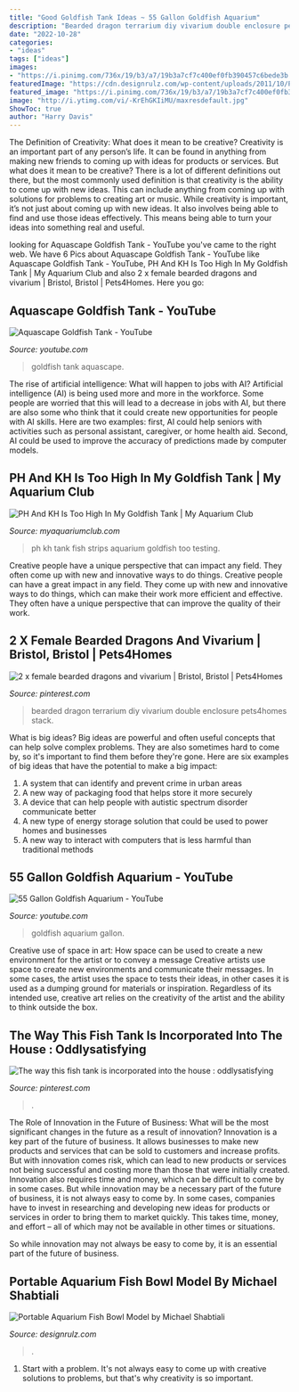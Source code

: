 ```yaml
---
title: "Good Goldfish Tank Ideas ~ 55 Gallon Goldfish Aquarium"
description: "Bearded dragon terrarium diy vivarium double enclosure pets4homes stack"
date: "2022-10-28"
categories:
- "ideas"
tags: ["ideas"]
images:
- "https://i.pinimg.com/736x/19/b3/a7/19b3a7cf7c400ef0fb390457c6bede3b.jpg"
featuredImage: "https://cdn.designrulz.com/wp-content/uploads/2011/10/Portable-Fishbowl-3223.jpg"
featured_image: "https://i.pinimg.com/736x/19/b3/a7/19b3a7cf7c400ef0fb390457c6bede3b.jpg"
image: "http://i.ytimg.com/vi/-KrEhGKIiMU/maxresdefault.jpg"
ShowToc: true
author: "Harry Davis"
---
```



The Definition of Creativity: What does it mean to be creative?
Creativity is an important part of any person’s life. It can be found in anything from making new friends to coming up with ideas for products or services. But what does it mean to be creative? There is a lot of different definitions out there, but the most commonly used definition is that creativity is the ability to come up with new ideas. This can include anything from coming up with solutions for problems to creating art or music. While creativity is important, it’s not just about coming up with new ideas. It also involves being able to find and use those ideas effectively. This means being able to turn your ideas into something real and useful.

	

		
looking for Aquascape Goldfish Tank - YouTube you've came to the right web. We have 6 Pics about Aquascape Goldfish Tank - YouTube like Aquascape Goldfish Tank - YouTube, PH And KH Is Too High In My Goldfish Tank | My Aquarium Club and also 2 x female bearded dragons and vivarium | Bristol, Bristol | Pets4Homes. Here you go:
		
    
## Aquascape Goldfish Tank - YouTube

<img loading=lazy src="http://i.ytimg.com/vi/-KrEhGKIiMU/maxresdefault.jpg" onerror="this.onerror=null;this.src='https://tse3.mm.bing.net/th?id=OIP.G0edOa7Giav6H7pJXRZ18AHaEK&amp;pid=15.1';" alt="Aquascape Goldfish Tank - YouTube">

_Source: youtube.com_

>goldfish tank aquascape. 

	

The rise of artificial intelligence: What will happen to jobs with AI?
Artificial intelligence (AI) is being used more and more in the workforce. Some people are worried that this will lead to a decrease in jobs with AI, but there are also some who think that it could create new opportunities for people with AI skills. Here are two examples: first, AI could help seniors with activities such as personal assistant, caregiver, or home health aid. Second, AI could be used to improve the accuracy of predictions made by computer models.

    
## PH And KH Is Too High In My Goldfish Tank | My Aquarium Club

<img loading=lazy src="https://dlgdxii3fgupk.cloudfront.net/myaquariumclub.com/images/fbfiles/images/1494979056166774041727-dqq7256n2u_v_1494979120.jpg" onerror="this.onerror=null;this.src='https://tse4.mm.bing.net/th?id=OIP.k9OM086Suz280TC487D4MwHaJ4&amp;pid=15.1';" alt="PH And KH Is Too High In My Goldfish Tank | My Aquarium Club">

_Source: myaquariumclub.com_

>ph kh tank fish strips aquarium goldfish too testing. 

	

Creative people have a unique perspective that can impact any field. They often come up with new and innovative ways to do things.
Creative people can have a great impact in any field. They come up with new and innovative ways to do things, which can make their work more efficient and effective. They often have a unique perspective that can improve the quality of their work.

    
## 2 X Female Bearded Dragons And Vivarium | Bristol, Bristol | Pets4Homes

<img loading=lazy src="https://i.pinimg.com/736x/6e/68/08/6e68083785765b12ac8b779fa2c8722e.jpg" onerror="this.onerror=null;this.src='https://tse3.mm.bing.net/th?id=OIP._vxKDPPUMDLM7ENDbK7suwAAAA&amp;pid=15.1';" alt="2 x female bearded dragons and vivarium | Bristol, Bristol | Pets4Homes">

_Source: pinterest.com_

>bearded dragon terrarium diy vivarium double enclosure pets4homes stack. 

	

What is big ideas?
Big ideas are powerful and often useful concepts that can help solve complex problems. They are also sometimes hard to come by, so it's important to find them before they're gone. Here are six examples of big ideas that have the potential to make a big impact:
1. A system that can identify and prevent crime in urban areas 
2. A new way of packaging food that helps store it more securely 
3. A device that can help people with autistic spectrum disorder communicate better 
4. A new type of energy storage solution that could be used to power homes and businesses 
5. A new way to interact with computers that is less harmful than traditional methods 

    
## 55 Gallon Goldfish Aquarium - YouTube

<img loading=lazy src="https://i.ytimg.com/vi/H8J9DMVpZS4/maxresdefault.jpg" onerror="this.onerror=null;this.src='https://tse2.mm.bing.net/th?id=OIP.1Io0dk93bi7PU3KyVQyTwQHaEK&amp;pid=15.1';" alt="55 Gallon Goldfish Aquarium - YouTube">

_Source: youtube.com_

>goldfish aquarium gallon. 

	

Creative use of space in art: How space can be used to create a new environment for the artist or to convey a message
Creative artists use space to create new environments and communicate their messages. In some cases, the artist uses the space to tests their ideas, in other cases it is used as a dumping ground for materials or inspiration. Regardless of its intended use, creative art relies on the creativity of the artist and the ability to think outside the box.

    
## The Way This Fish Tank Is Incorporated Into The House : Oddlysatisfying

<img loading=lazy src="https://i.pinimg.com/736x/19/b3/a7/19b3a7cf7c400ef0fb390457c6bede3b.jpg" onerror="this.onerror=null;this.src='https://tse3.mm.bing.net/th?id=OIP.YgyxPcVWQlFE_WVlulAJ4gHaHa&amp;pid=15.1';" alt="The way this fish tank is incorporated into the house : oddlysatisfying">

_Source: pinterest.com_

>. 

	

The Role of Innovation in the Future of Business: What will be the most significant changes in the future as a result of innovation?
Innovation is a key part of the future of business. It allows businesses to make new products and services that can be sold to customers and increase profits. But with innovation comes risk, which can lead to new products or services not being successful and costing more than those that were initially created. Innovation also requires time and money, which can be difficult to come by in some cases.
But while innovation may be a necessary part of the future of business, it is not always easy to come by. In some cases, companies have to invest in researching and developing new ideas for products or services in order to bring them to market quickly. This takes time, money, and effort – all of which may not be available in other times or situations.

So while innovation may not always be easy to come by, it is an essential part of the future of business.

    
## Portable Aquarium Fish Bowl Model By Michael Shabtiali

<img loading=lazy src="https://cdn.designrulz.com/wp-content/uploads/2011/10/Portable-Fishbowl-3223.jpg" onerror="this.onerror=null;this.src='https://tse2.mm.bing.net/th?id=OIP.vtoEBZdKxkdSoerItL6OSwHaLG&amp;pid=15.1';" alt="Portable Aquarium Fish Bowl Model by Michael Shabtiali">

_Source: designrulz.com_

>. 

	

1. Start with a problem. It's not always easy to come up with creative solutions to problems, but that's why creativity is so important.

